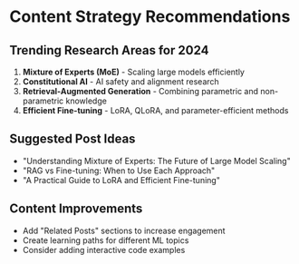 # Content Strategy Recommendations

## Trending Research Areas for 2024
1. **Mixture of Experts (MoE)** - Scaling large models efficiently
2. **Constitutional AI** - AI safety and alignment research
3. **Retrieval-Augmented Generation** - Combining parametric and non-parametric knowledge
4. **Efficient Fine-tuning** - LoRA, QLoRA, and parameter-efficient methods

## Suggested Post Ideas
- "Understanding Mixture of Experts: The Future of Large Model Scaling"
- "RAG vs Fine-tuning: When to Use Each Approach"
- "A Practical Guide to LoRA and Efficient Fine-tuning"

## Content Improvements
- Add "Related Posts" sections to increase engagement
- Create learning paths for different ML topics
- Consider adding interactive code examples
